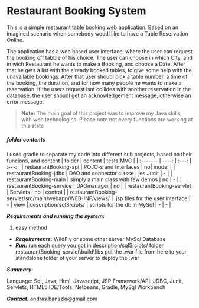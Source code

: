 Restaurant Booking System
===================

This is a simple restaurant table booking web application. Based on an imagined scenario when somebody woudl like to have a Table Reservation Online.

The application has a web based user interface, where the user can request the booking off tabble of his choice. The user can choose in which City, and in wich Restaurant he wants to make a Booking, and choose a Date. 
After that he gets a list with the already booked tables, to give some help with the unavailable bookings. After that user shoudl pick a table number, a time of the booking, the duration, and for how many people he wants to make a reservation. If the users request isnt collides with another reservation in the database, the user shoudl get an acknowledgement message, otherwise an error message.
> **Note:**
> The main goal of this project was to improve my Java skills, with web technologies. 
> Please note not every functions are working at this state


##### <i class="icon-folder-open"></i> folder contents
I used gradle to separate my code into different sub projects, based on their funcions, and content
| folder    | content | tests|MVC   |
| :------- | ----: | :---: | :---: |
| restaurantBooking-api | POJO-s and Interfaces | no|  model |
| restaurantBooking-jdbc    | DAO and connector classe  |  jes Junit  | - |
| restaurantBooking-main    | simply a main class with few demos    | no | - |
| restaurantBooking-service    | DAOmanager | no | 
| restaurantBooking-servlet   | Servlets | no | control |
| restaurantBooking-servlet/src/main/webapp/WEB-INF/views/ | .jsp files for the user interface | - | view
| description/sqlSrcipts/ | scripts for the db in MySql | - | - |




*****Requirements and running the system:*****

1. easy method 
- ***Requirements:***
 WildFly or some other server
 MySql Database
- *****Run:*****
run each query you got in description/sqlSrcipts/ folder
restaurantBooking-servlet\build\libs put the .war file from here to your standalone folder of your server to deploy the .war

***Summary:***

Language: Sql, Java, Html, Javascript, JSP
Framework/API: JDBC, Junit, Servlets, HTML5
IDE/Tools:  Netbeans, Gradle, MySql Workbench

***Contact:***
<i class="icon-mail"></i> andras.banszki@gmail.com